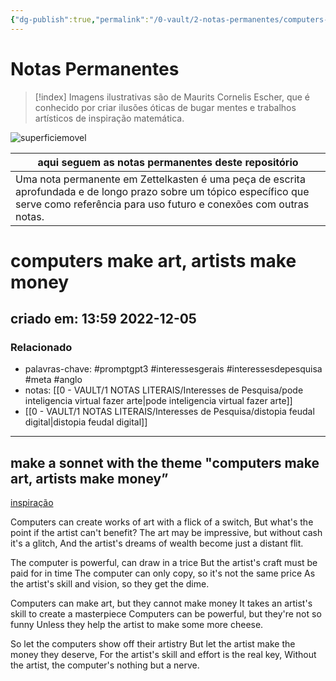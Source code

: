 ```yaml
---
{"dg-publish":true,"permalink":"/0-vault/2-notas-permanentes/computers-make-art-artists-make-money/","tags":["permanente"],"dgHomeLink":true,"dgShowLocalGraph":true,"dgShowFileTree":true,"dgEnableSearch":true}
---
```


# Notas Permanentes

> [!index] Imagens ilustrativas são de Maurits Cornelis Escher, que é conhecido por criar ilusões óticas de bugar mentes e trabalhos artísticos de inspiração matemática.

![superficiemovel](https://i.postimg.cc/HLVfPDV4/rippled-surface1.png)

|aqui seguem as notas permanentes deste repositório|
|-------|
|Uma nota permanente em Zettelkasten é uma peça de escrita aprofundada e de longo prazo sobre um tópico específico que serve como referência para uso futuro e conexões com outras notas.|
# computers make art, artists make money
## criado em: 13:59 2022-12-05

### Relacionado
- palavras-chave: #promptgpt3 #interessesgerais #interessesdepesquisa #meta #anglo 
- notas: [[0 - VAULT/1 NOTAS LITERAIS/Interesses de Pesquisa/pode inteligencia virtual fazer arte\|pode inteligencia virtual fazer arte]]
- [[0 - VAULT/1 NOTAS LITERAIS/Interesses de Pesquisa/distopia feudal digital\|distopia feudal digital]]
---
## make a sonnet with the theme "computers make art, artists make money” 
[inspiração](https://open.spotify.com/track/006Bi4j0yzwOc3y69GOlYV?si=806c12a156194e47)

Computers can create works of art with a flick of a switch, 
But what's the point if the artist can't benefit? 
The art may be impressive, but without cash it's a glitch, 
And the artist's dreams of wealth become just a distant flit. 

The computer is powerful, can draw in a trice 
But the artist's craft must be paid for in time 
The computer can only copy, so it's not the same price 
As the artist's skill and vision, so they get the dime. 

Computers can make art, but they cannot make money 
It takes an artist's skill to create a masterpiece 
Computers can be powerful, but they're not so funny 
Unless they help the artist to make some more cheese. 

So let the computers show off their artistry 
But let the artist make the money they deserve, 
For the artist's skill and effort is the real key, 
Without the artist, the computer's nothing but a nerve.